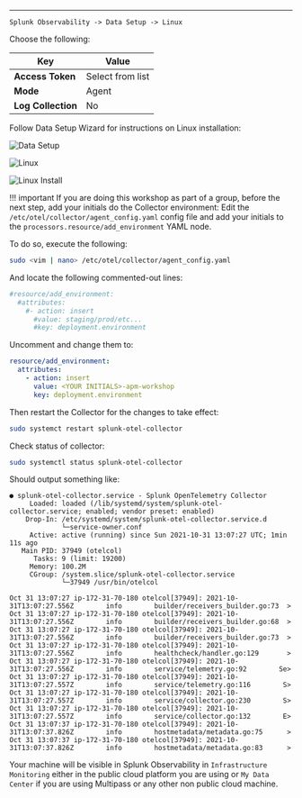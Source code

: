 
---

`Splunk Observability -> Data Setup -> Linux`

Choose the following:

| Key | Value |
| ----- | ---- |
| **Access Token** | Select from list |
| **Mode** | Agent |
| **Log Collection** | No |  

Follow Data Setup Wizard for instructions on Linux installation:

![Data Setup](../../images/03-datasetup.png)

![Linux](../../images/04-datasetup-linux.png)

![Linux Install](../../images/05-datasetup-linuxinstall.png)

!!! important
If you are doing this workshop as part of a group, before the next step, add your initials do the Collector environment:
Edit the `/etc/otel/collector/agent_config.yaml` config file and add your initials to the `processors.resource/add_environment` YAML node.

To do so, execute the following:
```bash
sudo <vim | nano> /etc/otel/collector/agent_config.yaml
```
And locate the following commented-out lines:
```yaml
#resource/add_environment:
  #attributes:
    #- action: insert
      #value: staging/prod/etc...
      #key: deployment.environment
```
Uncomment and change them to:
```yaml
resource/add_environment:
  attributes:
    - action: insert
      value: <YOUR INITIALS>-apm-workshop
      key: deployment.environment 
```

Then restart the Collector for the changes to take effect:
```bash
sudo systemct restart splunk-otel-collector
```

Check status of collector:

```bash
sudo systemctl status splunk-otel-collector
```

Should output something like:

```
● splunk-otel-collector.service - Splunk OpenTelemetry Collector
     Loaded: loaded (/lib/systemd/system/splunk-otel-collector.service; enabled; vendor preset: enabled)
    Drop-In: /etc/systemd/system/splunk-otel-collector.service.d
             └─service-owner.conf
     Active: active (running) since Sun 2021-10-31 13:07:27 UTC; 1min 11s ago
   Main PID: 37949 (otelcol)
      Tasks: 9 (limit: 19200)
     Memory: 100.2M
     CGroup: /system.slice/splunk-otel-collector.service
             └─37949 /usr/bin/otelcol

Oct 31 13:07:27 ip-172-31-70-180 otelcol[37949]: 2021-10-31T13:07:27.556Z        info        builder/receivers_builder.go:73  >
Oct 31 13:07:27 ip-172-31-70-180 otelcol[37949]: 2021-10-31T13:07:27.556Z        info        builder/receivers_builder.go:68  >
Oct 31 13:07:27 ip-172-31-70-180 otelcol[37949]: 2021-10-31T13:07:27.556Z        info        builder/receivers_builder.go:73  >
Oct 31 13:07:27 ip-172-31-70-180 otelcol[37949]: 2021-10-31T13:07:27.556Z        info        healthcheck/handler.go:129       >
Oct 31 13:07:27 ip-172-31-70-180 otelcol[37949]: 2021-10-31T13:07:27.556Z        info        service/telemetry.go:92        Se>
Oct 31 13:07:27 ip-172-31-70-180 otelcol[37949]: 2021-10-31T13:07:27.557Z        info        service/telemetry.go:116        S>
Oct 31 13:07:27 ip-172-31-70-180 otelcol[37949]: 2021-10-31T13:07:27.557Z        info        service/collector.go:230        S>
Oct 31 13:07:27 ip-172-31-70-180 otelcol[37949]: 2021-10-31T13:07:27.557Z        info        service/collector.go:132        E>
Oct 31 13:07:37 ip-172-31-70-180 otelcol[37949]: 2021-10-31T13:07:37.826Z        info        hostmetadata/metadata.go:75      >
Oct 31 13:07:37 ip-172-31-70-180 otelcol[37949]: 2021-10-31T13:07:37.826Z        info        hostmetadata/metadata.go:83      >
```

Your machine will be visible in Splunk Observability in `Infrastructure Monitoring` either in the public cloud platform you are using or `My Data Center` if you are using Multipass or any other non public cloud machine.